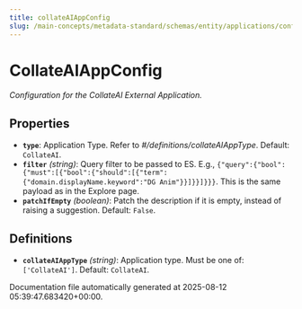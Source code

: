 ```yaml
---
title: collateAIAppConfig
slug: /main-concepts/metadata-standard/schemas/entity/applications/configuration/external/collateaiappconfig
---
```


# CollateAIAppConfig

*Configuration for the CollateAI External Application.*

## Properties

- **`type`**: Application Type. Refer to *#/definitions/collateAIAppType*. Default: `CollateAI`.
- **`filter`** *(string)*: Query filter to be passed to ES. E.g., `{"query":{"bool":{"must":[{"bool":{"should":[{"term":{"domain.displayName.keyword":"DG Anim"}}]}}]}}}`. This is the same payload as in the Explore page.
- **`patchIfEmpty`** *(boolean)*: Patch the description if it is empty, instead of raising a suggestion. Default: `False`.
## Definitions

- **`collateAIAppType`** *(string)*: Application type. Must be one of: `['CollateAI']`. Default: `CollateAI`.


Documentation file automatically generated at 2025-08-12 05:39:47.683420+00:00.
